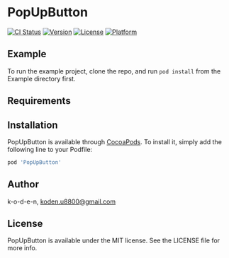# PopUpButton

[![CI Status](https://img.shields.io/travis/k-o-d-e-n/PopUpButton.svg?style=flat)](https://travis-ci.org/k-o-d-e-n/PopUpButton)
[![Version](https://img.shields.io/cocoapods/v/PopUpButton.svg?style=flat)](https://cocoapods.org/pods/PopUpButton)
[![License](https://img.shields.io/cocoapods/l/PopUpButton.svg?style=flat)](https://cocoapods.org/pods/PopUpButton)
[![Platform](https://img.shields.io/cocoapods/p/PopUpButton.svg?style=flat)](https://cocoapods.org/pods/PopUpButton)

## Example

To run the example project, clone the repo, and run `pod install` from the Example directory first.

## Requirements

## Installation

PopUpButton is available through [CocoaPods](https://cocoapods.org). To install
it, simply add the following line to your Podfile:

```ruby
pod 'PopUpButton'
```

## Author

k-o-d-e-n, koden.u8800@gmail.com

## License

PopUpButton is available under the MIT license. See the LICENSE file for more info.
